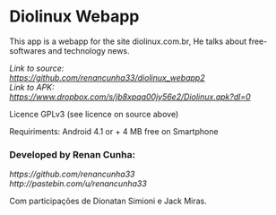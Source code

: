<h1>Diolinux Webapp </h1>

This app is a webapp for the site diolinux.com.br, He talks about free-softwares and technology news.

<i>Link to source:<br />
https://github.com/renancunha33/diolinux_webapp2
<br/>
Link to APK:<br/>
https://www.dropbox.com/s/jb8xpqa00jy56e2/Diolinux.apk?dl=0</i>

Licence GPLv3 (see licence on source above)

Requiriments:
Android 4.1 or +
4 MB free on Smartphone

<h3>Developed by Renan Cunha:</h3>
<i>
https://github.com/renancunha33<br />
http://pastebin.com/u/renancunha33<br /></i>

Com participações de Dionatan Simioni e Jack Miras.
